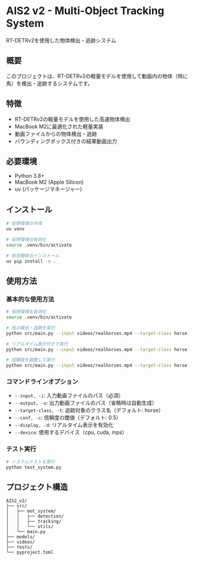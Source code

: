 # AIS2 v2 - Multi-Object Tracking System

RT-DETRv2を使用した物体検出・追跡システム

## 概要

このプロジェクトは、RT-DETRv2の軽量モデルを使用して動画内の物体（特に馬）を検出・追跡するシステムです。

## 特徴

- RT-DETRv2の軽量モデルを使用した高速物体検出
- MacBook M2に最適化された軽量実装
- 動画ファイルからの物体検出・追跡
- バウンディングボックス付きの結果動画出力

## 必要環境

- Python 3.8+
- MacBook M2 (Apple Silicon)
- uv (パッケージマネージャー)

## インストール

```bash
# 仮想環境の作成
uv venv

# 仮想環境の有効化
source .venv/bin/activate

# 依存関係のインストール
uv pip install -e .
```

## 使用方法

### 基本的な使用方法

```bash
# 仮想環境を有効化
source .venv/bin/activate

# 馬の検出・追跡を実行
python src/main.py --input videos/realhorses.mp4 --target-class horse --output outputs/result.mp4

# リアルタイム表示付きで実行
python src/main.py --input videos/realhorses.mp4 --target-class horse --display

# 信頼度を調整して実行
python src/main.py --input videos/realhorses.mp4 --target-class horse --conf 0.3 --output outputs/result.mp4
```

### コマンドラインオプション

- `--input, -i`: 入力動画ファイルのパス（必須）
- `--output, -o`: 出力動画ファイルのパス（省略時は自動生成）
- `--target-class, -t`: 追跡対象のクラス名（デフォルト: horse）
- `--conf, -c`: 信頼度の閾値（デフォルト: 0.5）
- `--display, -d`: リアルタイム表示を有効化
- `--device`: 使用するデバイス（cpu, cuda, mps）

### テスト実行

```bash
# システムテストを実行
python test_system.py
```

## プロジェクト構造

```
AIS2_v2/
├── src/
│   ├── mot_system/
│   │   ├── detection/
│   │   ├── tracking/
│   │   └── utils/
│   └── main.py
├── models/
├── videos/
├── tests/
└── pyproject.toml
```
